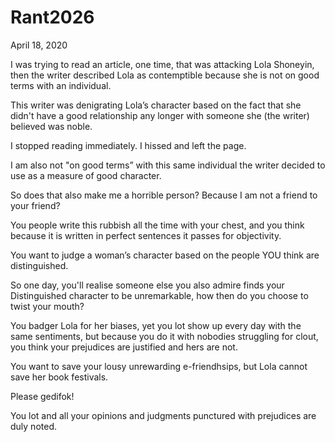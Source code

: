# Rant2026

April 18, 2020

I was trying to read an article, one time, that was attacking Lola Shoneyin, then the writer described Lola as contemptible because she is not on good terms with an individual.

This writer was denigrating Lola’s character based on the fact that she didn't have a good relationship any longer with someone she (the writer) believed was noble.

I stopped reading immediately. I hissed and left the page.

I am also not "on good terms” with this same individual the writer decided to use as a measure of good character.

So does that also make me a horrible person? Because I am not a friend to your friend?

You people write this rubbish all the time with your chest, and you think because it is written in perfect sentences it passes for objectivity.

You want to judge a woman’s character based on the people YOU think are distinguished.

So one day, you'll realise someone else you also admire finds your Distinguished character to be unremarkable, how then do you choose to twist your mouth?

You badger Lola for her biases, yet you lot show up every day with the same sentiments, but because you do it with nobodies struggling for clout, you think your prejudices are justified and hers are not.

You want to save your lousy unrewarding e-friendhsips, but Lola cannot save her book festivals.

Please gedifok!

You lot and all your opinions and judgments punctured with prejudices are duly noted.